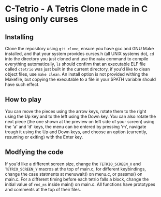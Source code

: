 # C-Tetrio - A Tetris Clone made in C using only curses

## Installing

Clone the repository using `git clone`, ensure you have gcc and GNU Make 
installed, and that your system provides curses.h (all UNIX systems do), `cd`
into the directory you just cloned and use the `make` command to compile everything
automatically, `ls` should confirm that an executable ELF file called `ctetrio`
was just built in the current directory, if you'd like to clean object files, 
use `make clean`. An install option is not provided withing the Makefile, but
copying the executable to a file in your $PATH variable should have such effect.


## How to play

You can move the pieces using the arrow keys, rotate them to the right using the
Up key and to the left using the Down key. You can also rotate the next piece
(the one shown at the preview on left side of your screen) using the 'a' and 'd'
keys, the menu can be entered by pressing 'm', navigate trough it using the Up
and Down keys, and choose an option (currently, resuming or exiting) with the
Enter key.


## Modfying the code

If you'd like a different screen size, change the `TETRIO_SCREEN_X` and
`TETRIO_SCREEN_Y` macros at the top of main.c, for different keybindings, change
the case statments at menuwait() on menu.c, or passms() on main.c. For a 
different timing before each tetrio falls a block, change the initial value
of `rnd_ms` inside main() on main.c. All functions have prototypes and comments
at the top of their files.

